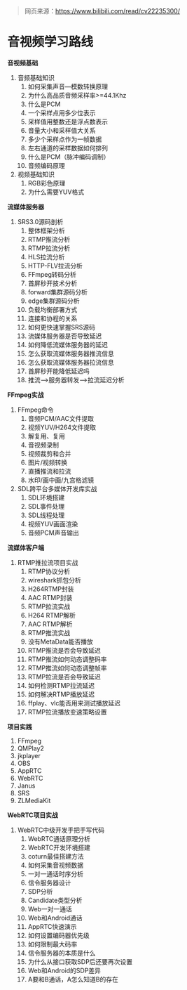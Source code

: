 > 网页来源：https://www.bilibili.com/read/cv22235300/

# 音视频学习路线

**音视频基础**

1. 音频基础知识
   1. 如何采集声音—模数转换原理
   2. 为什么高品质音频采样率>=44.1Khz
   3. 什么是PCM
   4. 一个采样点用多少位表示
   5. 采样值用整数还是浮点数表示
   6. 音量大小和采样值大关系
   7. 多少个采样点作为一帧数据
   8. 左右通道的采样数据如何排列
   9. 什么是PCM（脉冲编码调制）
   10. 音频编码原理
2. 视频基础知识
   1. RGB彩色原理
   2. 为什么需要YUV格式



**流媒体服务器**

1. SRS3.0源码剖析
   1. 整体框架分析 
   2. RTMP推流分析
   3. RTMP拉流分析
   4. HLS拉流分析
   5. HTTP-FLV拉流分析
   6. FFmpeg转码分析
   7. 首屏秒开技术分析
   8. forward集群源码分析
   9. edge集群源码分析
   10. 负载均衡部署方式
   11. 连接和协程的关系
   12. 如何更快速掌握SRS源码
   13. 流媒体服务器是否导致延迟
   14. 如何降低流媒体服务器的延迟
   15. 怎么获取流媒体服务器推流信息
   16. 怎么获取流媒体服务器拉流信息
   17. 首屏秒开能降低延迟吗
   18. 推流—>服务器转发—>拉流延迟分析



**FFmpeg实战**

1. FFmpeg命令
   1. 音频PCM/AAC文件提取
   2. 视频YUV/H264文件提取
   3. 解复用、复用
   4. 音视频录制
   5. 视频裁剪和合并
   6. 图片/视频转换
   7. 直播推流和拉流
   8. 水印/画中画/九宫格滤镜
2. SDL跨平台多媒体开发库实战
   1. SDL环境搭建
   2. SDL事件处理
   3. SDL线程处理
   4. 视频YUV画面渲染
   5. 音频PCM声音输出



**流媒体客户端**

1. RTMP推拉流项目实战
   1. RTMP协议分析
   2. wireshark抓包分析
   3. H264RTMP封装
   4. AAC RTMP封装
   5. RTMP拉流实战
   6. H264 RTMP解析
   7. AAC RTMP解析
   8. RTMP推流实战
   9. 没有MetaData能否播放
   10. RTMP推流是否会导致延迟
   11. RTMP推流如何动态调整码率
   12. RTMP推流如何动态调整帧率
   13. RTMP拉流是否会导致延迟
   14. 如何检测RTMP拉流延迟
   15. 如何解决RTMP播放延迟
   16. ffplay、vlc能否用来测试播放延迟
   17. RTMP拉流播放变速策略设置



**项目实践**

1. FFmpeg
2. QMPlay2
3. jkplayer
4. OBS
5. AppRTC
6. WebRTC
7. Janus
8. SRS
9. ZLMediaKit



**WebRTC项目实战**

1. WebRTC中级开发手把手写代码
   1. WebRTC通话原理分析
   2. WebRTC开发环境搭建
   3. coturn最佳搭建方法
   4. 如何采集音视频数据
   5. 一对一通话时序分析
   6. 信令服务器设计
   7. SDP分析
   8. Candidate类型分析
   9. Web一对一通话
   10. Web和Android通话
   11. AppRTC快速演示
   12. 如何设置编码器优先级
   13. 如何限制最大码率
   14. 信令服务器的本质是什么
   15. 为什么从接口获取SDP后还要再次设置
   16. Web和Android的SDP差异
   17. A要和B通话，A怎么知道B的存在

